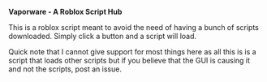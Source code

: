 **Vaporware - A Roblox Script Hub**

This is a roblox script meant to avoid the need of having a bunch of scripts downloaded. Simply click a button and a script will load.

Quick note that I cannot give support for most things here as all this is is a script that loads other scripts but if you believe that the GUI is causing it and not the scripts, post an issue.
